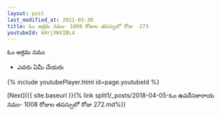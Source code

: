 ```yaml
---
layout: post
last_modified_at: 2021-03-30
title: ఓం అక్రమ నమః- 1008 రోజుల తపస్సులో రోజు  273
youtubeId: kHrjXWVIBL4
---
```

 
 
 ఓం అక్రమ నమః  
 
 -  ఎవరు ఏమీ చేయరు 
 
  
 
  
 
 
 
 
 
 


{% include youtubePlayer.html id=page.youtubeId %}
 
[Next]({{ site.baseurl }}{% link  split1/_posts/2018-04-05-ఓం ఉపదేసకారాయ నమః- 1008 రోజుల తపస్సులో రోజు  272.md%})
 
